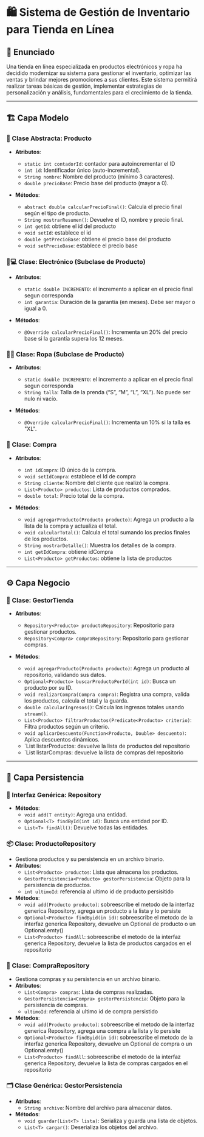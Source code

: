 # 🛍️ Sistema de Gestión de Inventario para Tienda en Línea

## **📜 Enunciado**

Una tienda en línea especializada en productos electrónicos y ropa ha decidido modernizar su sistema para gestionar el inventario, optimizar las ventas y brindar mejores promociones a sus clientes. Este sistema permitirá realizar tareas básicas de gestión, implementar estrategias de personalización y análisis, fundamentales para el crecimiento de la tienda.

---

## **🏗️ Capa Modelo**

### **🛒 Clase Abstracta: Producto**
- **Atributos**:
  - `static int contadorId`: contador para autoincrementar el ID 
  - `int id`: Identificador único (auto-incremental).
  - `String nombre`: Nombre del producto (mínimo 3 caracteres).
  - `double precioBase`: Precio base del producto (mayor a 0).

- **Métodos**:
  - `abstract double calcularPrecioFinal()`: Calcula el precio final según el tipo de producto.
  - `String mostrarResumen()`: Devuelve el ID, nombre y precio final.
  - `int getId`: obtiene el id del producto 
  - `void setId`: establece el id
  - `double getPrecioBase`: obtiene el precio base del producto
  - `void setPrecioBase`: establece el precio base

### **🔌💻 Clase: Electrónico (Subclase de Producto)**
- **Atributos**:
  - `static double INCREMENTO`: el incremento a aplicar en el precio final segun corresponda 
  - `int garantia`: Duración de la garantía (en meses). Debe ser mayor o igual a 0.

- **Métodos**:
  - `@Override calcularPrecioFinal()`: Incrementa un 20% del precio base si la garantía supera los 12 meses.

### **👗👔 Clase: Ropa (Subclase de Producto)**
- **Atributos**:
  - `static double INCREMENTO`: el incremento a aplicar en el precio final segun corresponda
  - `String talla`: Talla de la prenda (“S”, “M”, “L”, “XL”). No puede ser nulo ni vacío.

- **Métodos**:
  - `@Override calcularPrecioFinal()`: Incrementa un 10% si la talla es "XL".

### **🧾 Clase: Compra**
- **Atributos**:
  - `int idCompra`: ID único de la compra.
  - `void setIdCompra`: establece el Id de compra
  - `String cliente`: Nombre del cliente que realizó la compra.
  - `List<Producto> productos`: Lista de productos comprados.
  - `double total`: Precio total de la compra.

- **Métodos**:
  - `void agregarProducto(Producto producto)`: Agrega un producto a la lista de la compra y actualiza el total.
  - `void calcularTotal()`: Calcula el total sumando los precios finales de los productos.
  - `String mostrarDetalle()`: Muestra los detalles de la compra.
  - `int getIdCompra`: obtiene idCompra
  - `List<Producto> getProductos`: obtiene la lista de productos

---

## **⚙️ Capa Negocio**

### **🏬 Clase: GestorTienda**
- **Atributos**:
  - `Repository<Producto> productoRepository`: Repositorio para gestionar productos.
  - `Repository<Compra> compraRepository`: Repositorio para gestionar compras.

- **Métodos**:
  - `void agregarProducto(Producto producto)`: Agrega un producto al repositorio, validando sus datos.
  - `Optional<Producto> buscarProductoPorId(int id)`: Busca un producto por su ID.
  - `void realizarCompra(Compra compra)`: Registra una compra, valida los productos, calcula el total y la guarda.
  - `double calcularIngresos()`: Calcula los ingresos totales usando `stream()`.
  - `List<Producto> filtrarProductos(Predicate<Producto> criterio)`: Filtra productos según un criterio.
  - `void aplicarDescuento(Function<Producto, Double> descuento)`: Aplica descuentos dinámicos.
  - `List<Producto> listarProductos: devuelve la lista de productos del repositorio
  - `List<Compra> listarCompras: devuelve la lista de compras del repositorio

---

## **💾 Capa Persistencia**

### **📂 Interfaz Genérica: Repository<T>**
- **Métodos**:
  - `void add(T entity)`: Agrega una entidad.
  - `Optional<T> findById(int id)`: Busca una entidad por ID.
  - `List<T> findAll()`: Devuelve todas las entidades.

### **📦 Clase: ProductoRepository**
- Gestiona productos y su persistencia en un archivo binario.
- **Atributos**:
  - `List<Producto> productos`: Lista que almacena los productos.
  - `GestorPersistencia<Producto> gestorPersistencia`: Objeto para la persistencia de productos.
  - `int ultimoId`: referencia al ultimo id de producto persisitido
- **Métodos**:
  - `void add(Producto producto)`: sobreescribe el metodo de la interfaz generica Repository, agrega un producto a la lista y lo persiste
  - `Optional<Producto> findByid(in id)`: sobreescribe el metodo de la interfaz generica Repository, devuelve un Optional de producto o un Optional.emty()
  - `List<Producto> findAll`: sobreescribe el metodo de la interfaz generica Repository, devuelve la lista de productos cargados en el repositorio  

### **🛒 Clase: CompraRepository**
- Gestiona compras y su persistencia en un archivo binario.
- **Atributos**:
  - `List<Compra> compras`: Lista de compras realizadas.
  - `GestorPersistencia<Compra> gestorPersistencia`: Objeto para la persistencia de compras.
  - `ultimoId`: referencia al ultimo id de compra persistido
- **Métodos**:
  - `void add(Producto producto)`: sobreescribe el metodo de la interfaz generica Repository, agrega una compra a la lista y lo persiste
  - `Optional<Producto> findByid(in id)`: sobreescribe el metodo de la interfaz generica Repository, devuelve un Optional de compra o un Optional.emty()
  - `List<Producto> findAll`: sobreescribe el metodo de la interfaz generica Repository, devuelve la lista de compras cargados en el repositorio  

### **🗂️ Clase Genérica: GestorPersistencia<T extends Serializable>**
- **Atributos**:
  - `String archivo`: Nombre del archivo para almacenar datos.
- **Métodos**:
  - `void guardar(List<T> lista)`: Serializa y guarda una lista de objetos.
  - `List<T> cargar()`: Deserializa los objetos del archivo.

